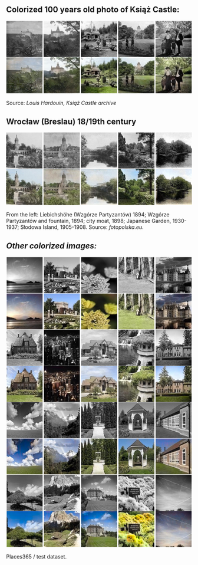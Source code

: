 ## Colorized 100 years old photo of Książ Castle:

![Colorized Książ Castle, Poland](ksiaz-castle2.png "Colorized Książ Castle, Poland")

Source: _Louis Hardouin, Książ Castle archive_


## Wrocław (Breslau) 18/19th century

![Wrocław](wroclaw.png "Historic images of Wrocław, Poland")

From the left: Liebichshöhe ̈(Wzgórze  Partyzantów) 1894;  Wzgórze  Partyzantów and fountain, 1894; city moat, 1898; Japanese Garden, 1930-1937; Słodowa Island, 1905-1908. Source: _fotopolska.eu_.




## _Other colorized images:_

![Colorized images](results.png "Sample of colorized images")

Places365 / test dataset.